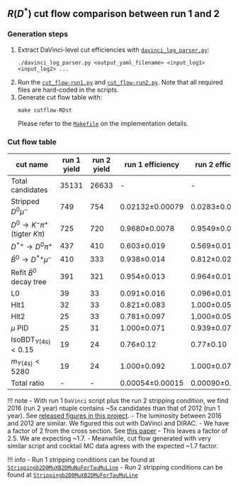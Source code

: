 ## $R(D^{*})$ cut flow comparison between run 1 and 2

### Generation steps

1. Extract DaVinci-level cut efficiencies with [`davinci_log_parser.py`](https://github.com/umd-lhcb/lhcb-ntuples-gen/blob/master/utils/davinci_log_parser.py):
    ```
    ./davinci_log_parser.py <output_yaml_filename> <input_log1> <input_log2> ...
    ```
2. Run the [`cut_flow-run1.py`](https://github.com/umd-lhcb/lhcb-ntuples-gen/blob/master/run1-b2D0MuXB2DMuNuForTauMuLine/cut_flow/cut_flow-run1.py) and [`cut_flow-run2.py`](https://github.com/umd-lhcb/lhcb-ntuples-gen/blob/master/run2-b2D0MuXB2DMuForTauMuLine/cut_flow/cut_flow-run2.py). Note that all required files are hard-coded in the scripts.
3. Generate cut flow table with:
    ```
    make cutflow-RDst
    ```
    Please refer to the [`Makefile`](https://github.com/umd-lhcb/lhcb-ntuples-gen/blob/master/Makefile) on the implementation details.


### Cut flow table
| cut name                                     | run 1 yield   | run 2 yield   | run 1 efficiency   | run 2 efficiency   | double ratio      |
|----------------------------------------------|---------------|---------------|--------------------|--------------------|-------------------|
| Total candidates                             | 35131         | 26633         | -                  | -                  | -                 |
| Stripped $D^0 \mu^-$                         | 749           | 754           | 0.02132±0.00079    | 0.0283±0.0010      | 1.328±0.070       |
| $D^0 \rightarrow K^- \pi^+$ (tigter $K \pi$) | 725           | 720           | 0.9680±0.0078      | 0.9549±0.0088      | 0.987±0.012       |
| $D^{*+} \rightarrow D^0 \pi^+$               | 437           | 410           | 0.603±0.019        | 0.569±0.019        | 0.945±0.043       |
| $\bar{B}^0 \rightarrow D^{*+} \mu^-$         | 410           | 333           | 0.938±0.014        | 0.812±0.021        | 0.866±0.026       |
| Refit $\bar{B}^0$ decay tree                 | 391           | 321           | 0.954±0.013        | 0.964±0.013        | 1.011±0.019       |
| L0                                           | 39            | 33            | 0.091±0.016        | 0.096±0.019        | 1.06±0.28         |
| Hlt1                                         | 32            | 33            | 0.821±0.083        | 1.000±0.054        | 1.22±0.14         |
| Hlt2                                         | 25            | 33            | 0.781±0.097        | 1.000±0.054        | 1.28±0.17         |
| $\mu$ PID                                    | 25            | 31            | 1.000±0.071        | 0.939±0.074        | 0.939±0.099       |
| $\text{IsoBDT}_{\Upsilon(\text{4s})} < 0.15$ | 19            | 24            | 0.76±0.12          | 0.77±0.10          | 1.02±0.20         |
| $m_{\Upsilon(\text{4s})} < 5280$             | 19            | 24            | 1.000±0.092        | 1.000±0.074        | 1.00±0.12         |
| Total ratio                                  | -             | -             | 0.00054±0.00015    | 0.00090±0.00022    | 1.67±0.63         |

!!! note
    - With run 1 `DaVinci` script plus the run 2 stripping condition, we find
      2016 (run 2 year) ntuple contains ~5x candidates than that of 2012 (run 1
      year). See [released figures in this project](https://github.com/umd-lhcb/RDRDstRun2AnalysisPreservation/releases/latest).
    - The luminosity between 2016 and 2012 are similar. We figured this out with DaVinci and DIRAC.
    - We have a factor of 2 from the cross section. See [this paper](https://arxiv.org/pdf/1612.05140.pdf)
    - This leaves a factor of 2.5. We are expecting ~1.7.
    - Meanwhile, cut flow generated with very similar script and cocktail MC
      data agrees with the expected ~1.7 factor.

!!! info
    - Run 1 stripping conditions can be found at [`Strippingb2D0MuXB2DMuNuForTauMuLine`](http://lhcbdoc.web.cern.ch/lhcbdoc/stripping/config/stripping21/semileptonic/strippingb2d0muxb2dmunufortaumuline.html)
    - Run 2 stripping conditions can be found at [`Strippingb2D0MuXB2DMuForTauMuLine`](http://lhcbdoc.web.cern.ch/lhcbdoc/stripping/config/stripping28r2/semileptonic/strippingb2d0muxb2dmufortaumuline.html)
